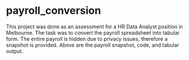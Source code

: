 # payroll_conversion
This project was done as an assessment for a HR Data Analyst position in Melbourne. The task was to convert the payroll spreadsheet into tabular form. The entire payroll is hidden due to privacy
issues, therefore a snapshot is provided. Above are the payroll snapshot, code, and tabular output.

